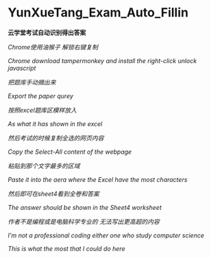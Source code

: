 # YunXueTang_Exam_Auto_Fillin
<b>云学堂考试自动识别得出答案</b>


<i>Chrome使用油猴子 解锁右键复制</i>

<i>Chrome download tampermonkey and install the right-click unlock javascript</i>

<i></i>


<i>把题库手动摘出来</i>

<i>Export the paper qurey</i>

<i></i>


<i>按照excel题库区模样放入</i>

<i>As what it has shown in the excel</i>

<i></i>


<i>然后考试的时候复制全选的网页内容</i>

<i>Copy the Select-All content of the webpage</i>

<i></i>

<i>粘贴到那个文字最多的区域</i>

<i>Paste it into the aera where the Excel have the most characters</i>

<i></i>

<i>然后即可在sheet4看到全卷和答案</i>

<i>The answer should be shown in the Sheet4 worksheet</i>

<i></i>

<i>作者不是编程或是电脑科学专业的 无法写出更高超的内容</i>

<i>I'm not a professional coding either one who study computer science</i>

<i>This is what the most that I could do here</i>
